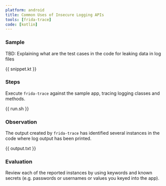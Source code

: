```yaml
---
platform: android
title: Common Uses of Insecure Logging APIs
tools: [frida-trace]
code: [kotlin]
---
```


### Sample

TBD: Explaining what are the test cases in the code for leaking data in log files

{{ snippet.kt }}

### Steps

Execute `frida-trace` against the sample app, tracing logging classes and methods.

{{ run.sh }}

### Observation

The output created by `frida-trace` has identified several instances in the code where log output has been printed.

{{ output.txt }}

### Evaluation

Review each of the reported instances by using keywords and known secrets (e.g. passwords or usernames or values you keyed into the app).
